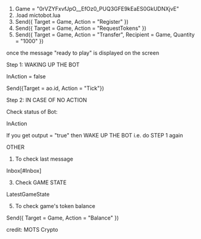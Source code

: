 1) Game = "0rVZYFxvfJpO__EfOz0_PUQ3GFE9kEaES0GkUDNXjvE"
2) .load mictobot.lua
3) Send({ Target = Game, Action = "Register" })
4) Send({ Target = Game, Action = "RequestTokens" })
5) Send({ Target = Game, Action = "Transfer", Recipient = Game, Quantity = "1000" })

once the message "ready to play" is displayed on the screen

Step 1: WAKING UP THE BOT

InAction = false

Send({Target = ao.id, Action = "Tick"})

Step 2: IN CASE OF NO ACTION

Check status of Bot:

InAction

If you get output = "true" then WAKE UP THE BOT i.e. do STEP 1 again

OTHER
1. To check last message
   
Inbox[#Inbox]

3. Check GAME STATE
   
LatestGameState

5. To check game's token balance
   
Send({ Target = Game, Action = "Balance" })

credit: MOTS Crypto
